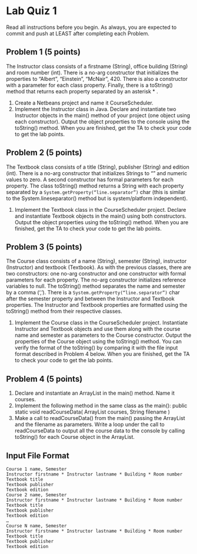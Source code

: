 # Lab Quiz 1

Read all instructions before you begin. As always, you are expected to commit and push at LEAST after completing each Problem.

## Problem 1 (5 points)

The Instructor class consists of a firstname (String), office building (String) and room number (int). There is a no-arg constructor that initializes the properties to “Albert”, “Einstein”, “McNair”, 420. There is also a constructor with a parameter for each class property. Finally, there is a toString() method that returns each property separated by an asterisk * .
1. Create a Netbeans project and name it CourseScheduler.
2. Implement the Instructor class in Java. Declare and instantiate two Instructor objects in the main() method of your project (one object using each constructor). Output the object properties to the console using the toString() method. When you are finished, get the TA to check your code to get the lab points.

## Problem 2 (5 points)

The Textbook class consists of a title (String), publisher (String) and edition (int). There is a no-arg constructor that initializes Strings to “” and numeric values to zero. A second constructor has formal parameters for each property. The class toString() method returns a String with each property separated by a `System.getProperty(“line.separator”)` char (this is similar to the System.lineseparator() method but is system/platform independent).
1. Implement the Textbook class in the CourseScheduler project. Declare and instantiate Textbook objects in the main() using both constructors. Output the object properties using the toString() method. When you are finished, get the TA to check your code to get the lab points.

## Problem 3 (5 points)

The Course class consists of a name (String), semester (String), instructor (Instructor) and textbook (Textbook). As with the previous classes, there are two constructors: one no-arg constructor and one constructor with formal parameters for each property. The no-arg constructor initializes reference variables to null. The toString() method separates the name and semester by a comma (‘,’). There is a `System.getProperty(“line.separator”)` char after the semester property and between the Instructor and Textbook properties. The Instructor and Textbook properties are formatted using the toString() method from their respective classes.
1. Implement the Course class in the CourseScheduler project. Instantiate Instructor and Textbook objects and use them along with the course name and semester as parameters to the Course constructor. Output the properties of the Course object using the toString() method. You can verify the format of the toString() by comparing it with the file input format described in Problem 4 below. When you are finished, get the TA to check your code to get the lab points.

## Problem 4 (5 points)

1. Declare and instantiate an ArrayList<Course> in the main() method. Name it courses.
2. Implement the following method in the same class as the main():
public static void readCourseData( ArrayList<Course> courses, String filename )
3. Make a call to readCourseData() from the main() passing the ArrayList and the filename as
parameters. Write a loop under the call to readCourseData to output all the course data to the
console by calling toString() for each Course object in the ArrayList.

## Input File Format

```
Course 1 name, Semester
Instructor firstname * Instructor lastname * Building * Room number
Textbook title
Textbook publisher
Textbook edition
Course 2 name, Semester
Instructor firstname * Instructor lastname * Building * Room number
Textbook title
Textbook publisher
Textbook edition
…
Course N name, Semester
Instructor firstname * Instructor lastname * Building * Room number
Textbook title
Textbook publisher
Textbook edition
```
